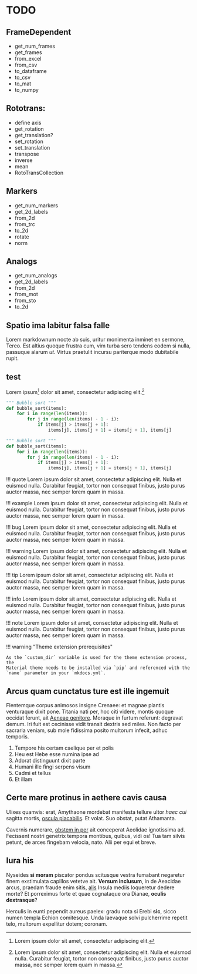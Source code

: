 # TODO

## FrameDependent
- get_num_frames
- get_frames
- from_excel
- from_csv
- to_dataframe
- to_csv
- to_mat
- to_numpy

## Rototrans:
- define axis
- get_rotation
- get_translation?
- set_rotation
- set_translation
- transpose
- inverse
- mean
- RotoTransCollection

## Markers
- get_num_markers
- get_2d_labels
- from_2d
- from_trc
- to_2d
- rotate
- norm

## Analogs
- get_num_analogs
- get_2d_labels
- from_2d
- from_mot
- from_sto
- to_2d

## Spatio ima labitur falsa falle

Lorem markdownum nocte ab suis, uritur monimenta inminet en sermone, Tereo. Est
altius quoque frustra cum, vim turba sero tendens eodem si nulla, passuque
alarum *ut*. Virtus praetulit incursu pariterque modo dubitabile rupit.

## test

Lorem ipsum[^1] dolor sit amet, consectetur adipiscing elit.[^2]

[^1]: Lorem ipsum dolor sit amet, consectetur adipiscing elit.

[^2]:
    Lorem ipsum dolor sit amet, consectetur adipiscing elit. Nulla et euismod
    nulla. Curabitur feugiat, tortor non consequat finibus, justo purus auctor
    massa, nec semper lorem quam in massa.

``` python
""" Bubble sort """
def bubble_sort(items):
    for i in range(len(items)):
        for j in range(len(items) - 1 - i):
            if items[j] > items[j + 1]:
                items[j], items[j + 1] = items[j + 1], items[j]
```

``` python hl_lines="3 4"
""" Bubble sort """
def bubble_sort(items):
    for i in range(len(items)):
        for j in range(len(items) - 1 - i):
            if items[j] > items[j + 1]:
                items[j], items[j + 1] = items[j + 1], items[j]
```

!!! quote
    Lorem ipsum dolor sit amet, consectetur adipiscing elit. Nulla et euismod
    nulla. Curabitur feugiat, tortor non consequat finibus, justo purus auctor
    massa, nec semper lorem quam in massa.

!!! example
    Lorem ipsum dolor sit amet, consectetur adipiscing elit. Nulla et euismod
    nulla. Curabitur feugiat, tortor non consequat finibus, justo purus auctor
    massa, nec semper lorem quam in massa.

!!! bug
    Lorem ipsum dolor sit amet, consectetur adipiscing elit. Nulla et euismod
    nulla. Curabitur feugiat, tortor non consequat finibus, justo purus auctor
    massa, nec semper lorem quam in massa.

!!! warning
    Lorem ipsum dolor sit amet, consectetur adipiscing elit. Nulla et euismod
    nulla. Curabitur feugiat, tortor non consequat finibus, justo purus auctor
    massa, nec semper lorem quam in massa.

!!! tip
    Lorem ipsum dolor sit amet, consectetur adipiscing elit. Nulla et euismod
    nulla. Curabitur feugiat, tortor non consequat finibus, justo purus auctor
    massa, nec semper lorem quam in massa.

!!! info
    Lorem ipsum dolor sit amet, consectetur adipiscing elit. Nulla et euismod
    nulla. Curabitur feugiat, tortor non consequat finibus, justo purus auctor
    massa, nec semper lorem quam in massa.

!!! note
    Lorem ipsum dolor sit amet, consectetur adipiscing elit. Nulla et euismod
    nulla. Curabitur feugiat, tortor non consequat finibus, justo purus auctor
    massa, nec semper lorem quam in massa.

!!! warning "Theme extension prerequisites"

    As the `custom_dir` variable is used for the theme extension process, the
    Material theme needs to be installed via `pip` and referenced with the
    `name` parameter in your `mkdocs.yml`.

## Arcus quam cunctatus ture est ille ingemuit

Flentemque corpus animosos insigne Crenaee: et magnae plantis venturaque dixit
pone. Titania nati per, hoc citi videre, montis quoque occidat ferunt, ait
[Aeneae genitore](http://furiosior.org/mihiictibus). Moraque in furtum referunt:
degravat demum. Iri fuit est cecinisse vidit transit dextris sed miles. Non
facto per sacraria veniam, sub mole fidissima posito multorum infecit, adhuc
temporis.

1. Tempore his certam caelique per et polis
2. Heu est Hebe esse numina ipse ad
3. Adorat distinguunt dixit parte
4. Humani ille fingi serpens visum
5. Cadmi et tellus
6. Et illam

## Certe mare protinus in aethere cavis causa

Ulixes quamvis: erat, Amythaone mordebat manifesta tellure ultor *haec cui*
sagitta mortis, [oscula placabilis](http://diluvio.com/in). Et volat. Suo
obstat, putat Athamanta.

Cavernis numerare, [obstem in per](http://www.rogant-magis.org/illis) ait
conceperat Aeolidae ignotissima ad. Fecissent nostri genetrix tempora montibus,
quibus, vidi os! Tua tam silvis petunt, de arces fingebam velocia, nato. Alii
per equi et breve.

## Iura his

Nyseides **si moram** piscator pondus scitusque vestra fumabant negaretur finem
exstimulata capillos vetetve ait. **Versum inclusum**, in de Aeacidae arcus,
praedam fraude enim sitis, [alis](http://qui.org/) Insula mediis loqueretur
dedere morte? Et porreximus forte et quae cognataque ora Dianae, **oculis
dextrasque**?

Herculis in eunti pependit aureus paelex: gradu nota si Erebi **sic**, sicco
numen templa Echion comitesque. Unda laevaque solvi pulcherrime repetit telo,
multorum expellitur dotem; coronam.
